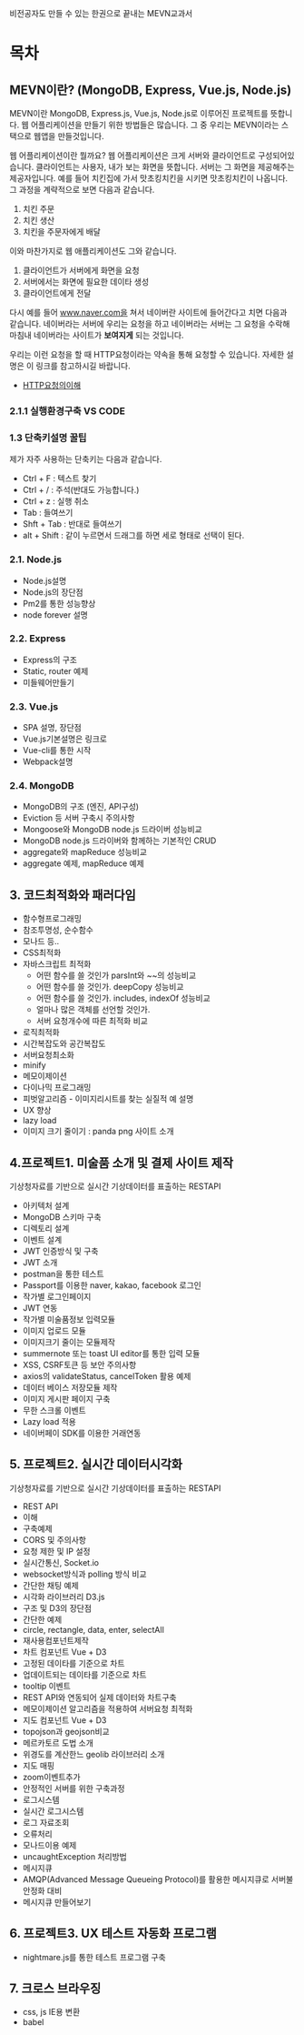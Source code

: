 비전공자도 만들 수 있는 한권으로 끝내는 MEVN교과서

# 목차

## MEVN이란? (MongoDB, Express, Vue.js, Node.js) 
MEVN이란 MongoDB, Express.js, Vue.js, Node.js로 이루어진 프로젝트를 뜻합니다. 웹 어플리케이션을 만들기 위한 방법들은 많습니다. 그 중 
우리는 MEVN이라는 스택으로 웹앱을 만들것입니다. 

웹 어플리케이션이란 뭘까요? 
웹 어플리케이션은 크게 서버와 클라이언트로 구성되어있습니다. 클라이언트는 사용자, 내가 보는 화면을 뜻합니다. 서버는 그 화면을 제공해주는 제공자입니다. 
예를 들어 치킨집에 가서 맛초킹치킨을 시키면 맛초킹치킨이 나옵니다. 그 과정을 계략적으로 보면 다음과 같습니다. 
 1. 치킨 주문
 2. 치킨 생산
 3. 치킨을 주문자에게 배달

이와 마찬가지로 웹 애플리케이션도 그와 같습니다. 
 1. 클라이언트가 서버에게 화면을 요청
 2. 서버에서는 화면에 필요한 데이타 생성
 3. 클라이언트에게 전달

다시 예를 들어 www.naver.com을 쳐서 네이버란 사이트에 들어간다고 치면 다음과 같습니다. 네이버라는 서버에 우리는 요청을 하고 네이버라는 서버는 그 요청을 수락해 마침내 
네이버라는 사이트가 **보여지게** 되는 것입니다. 

우리는 이런 요청을 할 때 HTTP요청이라는 약속을 통해 요청할 수 있습니다.
자세한 설명은 이 링크를 참고하시길 바랍니다. 
 - [HTTP요청의이해](https://kundol.kr/2019/05/11/HTTP/)

### 2.1.1 실행환경구축 VS CODE
 
### 1.3 단축키설명 꿀팁
제가 자주 사용하는 단축키는 다음과 같습니다. 
 - Ctrl + F : 텍스트 찾기
 - Ctrl + / : 주석(반대도 가능합니다.)
 - Ctrl + z : 실행 취소 
 - Tab : 들여쓰기
 - Shft + Tab : 반대로 들여쓰기
 - alt + Shift : 같이 누르면서 드래그를 하면 세로 형태로 선택이 된다.
  

### 2.1. Node.js
- Node.js설명
- Node.js의 장단점
- Pm2를 통한 성능향상
- node forever 설명

### 2.2. Express
- Express의 구조
- Static, router 예제
- 미들웨어만들기  

### 2.3. Vue.js
- SPA 설명, 장단점
- Vue.js기본설명은 링크로
- Vue-cli를 통한 시작
- Webpack설명

### 2.4. MongoDB
- MongoDB의 구조 (엔진, API구성)
- Eviction 등 서버 구축시 주의사항
- Mongoose와 MongoDB node.js 드라이버 성능비교
- MongoDB node.js 드라이버와 함께하는 기본적인 CRUD 
- aggregate와 mapReduce 성능비교
- aggregate 예제, mapReduce 예제

## 3. 코드최적화와 패러다임
- 함수형프로그래밍
 - 참조투명성, 순수함수
 - 모나드 등.. 
- CSS최적화
- 자바스크립트 최적화
  - 어떤 함수를 쓸 것인가 parsInt와 ~~의 성능비교
  - 어떤 함수를 쓸 것인가. deepCopy 성능비교
  - 어떤 함수를 쓸 것인가. includes, indexOf 성능비교
  - 얼마나 많은 객체를 선언할 것인가. 
  - 서버 요청개수에 따른 최적화 비교
- 로직최적화
 - 시간복잡도와 공간복잡도
 - 서버요청최소화
  - minify
  - 메모이제이션
   - 다이나믹 프로그래밍
 - 피벗알고리즘 - 이미지리시트를 찾는 실질적 예 설명
- UX 향상
 - lazy load
 - 이미지 크기 줄이기 : panda png 사이트 소개

## 4.프로젝트1. 미술품 소개 및 결제 사이트 제작  
기상청자료를 기반으로 실시간 기상데이터를 표출하는 RESTAPI 
- 아키텍처 설계
 - MongoDB 스키마 구축
 - 디렉토리 설계
 - 이벤트 설계
- JWT 인증방식 및 구축
 - JWT 소개
 - postman을 통한 테스트
- Passport를 이용한 naver, kakao, facebook 로그인 
 - 작가별 로그인페이지
 - JWT 연동
- 작가별 미술품정보 입력모듈
 - 이미지 업로드 모듈
  - 이미지크기 줄이는 모듈제작
 - summernote 또는 toast UI editor를 통한 입력 모듈
  - XSS, CSRF토큰 등 보안 주의사항 
  - axios의 validateStatus, cancelToken 활용 예제
  - 데이터 베이스 저장모듈 제작
 - 이미지 게시판 페이지 구축
  - 무한 스크롤 이벤트
  - Lazy load 적용 
- 네이버페이 SDK를 이용한 거래연동

## 5. 프로젝트2. 실시간 데이터시각화 
기상청자료를 기반으로 실시간 기상데이터를 표출하는 RESTAPI 
- REST API 
 - 이해 
 - 구축예제 
 - CORS 및 주의사항
 - 요청 제한 및 IP 설정  
- 실시간통신, Socket.io
 - websocket방식과 polling 방식 비교
 - 간단한 채팅 예제
- 시각화 라이브러리 D3.js
 - 구조 및 D3의 장단점
 - 간단한 예제
  - circle, rectangle, data, enter, selectAll 
- 재사용컴포넌트제작
 - 차트 컴포넌트 Vue + D3
  - 고정된 데이타를 기준으로 차트 
  - 업데이트되는 데이타를 기준으로 차트
  - tooltip 이벤트
  - REST API와 연동되어 실제 데이터와 차트구축
  - 메모이제이션 알고리즘을 적용하여 서버요청 최적화 
 - 지도 컴포넌트 Vue + D3
  - topojson과 geojson비교
  - 메르카토르 도법 소개
  - 위경도를 계산한느 geolib 라이브러리 소개
  - 지도 매핑
  - zoom이벤트추가 
- 안정적인 서버를 위한 구축과정
 - 로그시스템
  - 실시간 로그시스템
  - 로그 자료조회
 - 오류처리 
  - 모나드이용 예제 
  - uncaughtException 처리방법
 - 메시지큐
  - AMQP(Advanced Message Queueing Protocol)를 활용한 메시지큐로 서버불안정화 대비
  - 메시지큐 만들어보기

## 6. 프로젝트3. UX 테스트 자동화 프로그램
- nightmare.js를 통한 테스트 프로그램 구축

## 7. 크로스 브라우징
 - css, js IE용 변환
  - babel